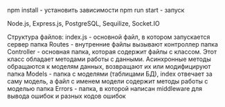 npm install - установить зависимости
npm run start - запуск

Node.js, Express.js, PostgreSQL, Sequilize, Socket.IO

Структура файлов:
index.js - основной файл, в котором запускается сервер
папка Routes - внутренние файлы вызывают контроллер
папка Controller - основная папка, которая содержит файлы с классом. Этот класс обладает методами работы с данными. Асинхронные методы обращаются к моделям данных, возвращают их или модифицируют
папка Models - папка с моделями (таблицами БД), index отвечает за саму модель, а файл с именем модели содержит методы работы с моделью
папка Errors - папка, в которой написан middleware для вывода ошибок и разных кодов ошибок
